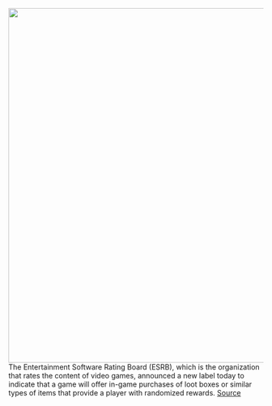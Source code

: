 <img src='https://cdn.vox-cdn.com/thumbor/JrtDoRsXiWPvzMGEkXevL7j9gSI=/0x0:1024x750/1200x800/filters:focal(431x294:593x456)/cdn.vox-cdn.com/uploads/chorus_image/image/66645083/IGP_IRI2_1024x750.0.jpg' width='700px' /><br/>
The Entertainment Software Rating Board (ESRB), which is the organization that rates the content of video games, announced a new label today to indicate that a game will offer in-game purchases of loot boxes or similar types of items that provide a player with randomized rewards.
<a href='https://www.theverge.com/2020/4/13/21219192/esrb-new-label-loot-boxes-gacha-game'> Source <a/>